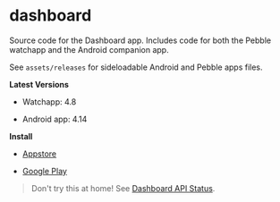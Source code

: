 # dashboard

Source code for the Dashboard app. Includes code for both the Pebble watchapp and the Android companion app.

See `assets/releases` for sideloadable Android and Pebble apps files.

**Latest Versions**

- Watchapp: 4.8

- Android app: 4.14


**Install**

- [Appstore](https://apps.getpebble.com/en_US/application/53ec8d840c3036447e000109)

- [Google Play](https://play.google.com/store/apps/details?id=com.wordpress.ninedof.dashboard)


> Don't try this at home! See [Dashboard API Status](https://github.com/C-D-Lewis/dashboard-api-status).

